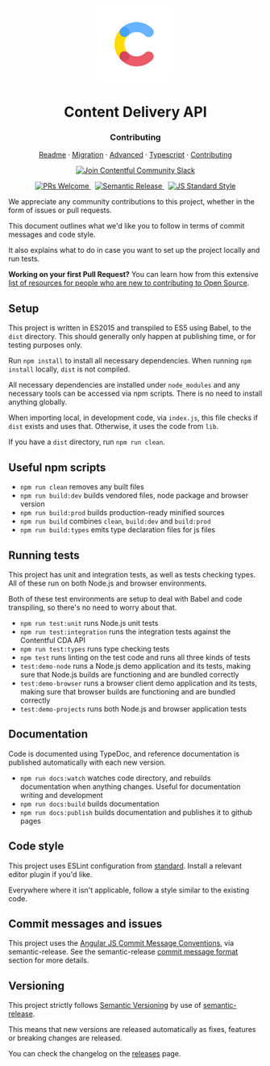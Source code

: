 <!-- shared header  START -->

<p align="center">
  <a href="https://www.contentful.com/developers/docs/references/content-delivery-api/">
    <img alt="Contentful Logo" title="Contentful" src="images/contentful-icon.png" width="150">
  </a>
</p>

<h1 align='center'>Content Delivery API</h1>

<h3 align="center">Contributing</h3>

<p align="center">
  <a href="README.md">Readme</a> · 
  <a href="MIGRATION.md">Migration</a> · 
  <a href="ADVANCED.md">Advanced</a> · 
  <a href="TYPESCRIPT.md">Typescript</a> · 
  <a href="CONTRIBUTING.md">Contributing</a>
</p>

<p align="center">
  <a href="https://www.contentful.com/slack/">
    <img src="https://img.shields.io/badge/-Join%20Community%20Slack-2AB27B.svg?logo=slack&maxAge=31557600" alt="Join Contentful Community Slack">
  </a>
</p>

<!-- shared header  END -->

<p align="center">
  <a href="http://makeapullrequest.com">
    <img src="https://img.shields.io/badge/PRs-welcome-brightgreen.svg?maxAge=31557600" alt="PRs Welcome">
  </a>
  &nbsp;
  <a href="http://makeapullrequest.com">
    <img src="https://img.shields.io/badge/%20%20%F0%9F%93%A6%F0%9F%9A%80-semantic--release-e10079.svg?maxAge=31557600" alt="Semantic Release">
  </a>
  &nbsp;
  <a href="http://standardjs.com/">
    <img src="https://img.shields.io/badge/code%20style-standard-brightgreen.svg?maxAge=31557600" alt="JS Standard Style">
  </a>
</p>

We appreciate any community contributions to this project, whether in the form of issues or pull requests.

This document outlines what we'd like you to follow in terms of commit messages and code style.

It also explains what to do in case you want to set up the project locally and run tests.

**Working on your first Pull Request?** You can learn how from this extensive [list of resources for people who are new to contributing to Open Source](https://github.com/freeCodeCamp/how-to-contribute-to-open-source).

## Setup

This project is written in ES2015 and transpiled to ES5 using Babel, to the `dist` directory. This should generally only happen at publishing time, or for testing purposes only.

Run `npm install` to install all necessary dependencies. When running `npm install` locally, `dist` is not compiled.

All necessary dependencies are installed under `node_modules` and any necessary tools can be accessed via npm scripts. There is no need to install anything globally.

When importing local, in development code, via `index.js`, this file checks if `dist` exists and uses that. Otherwise, it uses the code from `lib`.

If you have a `dist` directory, run `npm run clean`.

## Useful npm scripts

- `npm run clean` removes any built files
- `npm run build:dev` builds vendored files, node package and browser version
- `npm run build:prod` builds production-ready minified sources
- `npm run build` combines `clean`, `build:dev` and `build:prod`
- `npm run build:types` emits type declaration files for js files

## Running tests

This project has unit and integration tests, as well as tests checking types. All of these run on both Node.js and browser environments.

Both of these test environments are setup to deal with Babel and code transpiling, so there's no need to worry about that.

- `npm run test:unit` runs Node.js unit tests
- `npm run test:integration` runs the integration tests against the Contentful CDA API
- `npm run test:types` runs type checking tests
- `npm test` runs linting on the test code and runs all three kinds of tests
- `test:demo-node` runs a Node.js demo application and its tests, making sure that Node.js builds are functioning and are bundled correctly
- `test:demo-browser` runs a browser client demo application and its tests, making sure that browser builds are functioning and are bundled correctly
- `test:demo-projects` runs both Node.js and browser application tests

## Documentation

Code is documented using TypeDoc, and reference documentation is published automatically with each new version.

- `npm run docs:watch` watches code directory, and rebuilds documentation when anything changes. Useful for documentation writing and development
- `npm run docs:build` builds documentation
- `npm run docs:publish` builds documentation and publishes it to github pages

## Code style

This project uses ESLint configuration from [standard](https://github.com/feross/standard). Install a relevant editor plugin if you'd like.

Everywhere where it isn't applicable, follow a style similar to the existing code.

## Commit messages and issues

This project uses the [Angular JS Commit Message Conventions](https://docs.google.com/document/d/1QrDFcIiPjSLDn3EL15IJygNPiHORgU1_OOAqWjiDU5Y/edit), via semantic-release. See the semantic-release [commit message format](https://github.com/semantic-release/semantic-release#commit-message-format) section for more details.

## Versioning

This project strictly follows [Semantic Versioning](http://semver.org/) by use of [semantic-release](https://github.com/semantic-release/semantic-release).

This means that new versions are released automatically as fixes, features or breaking changes are released.

You can check the changelog on the [releases](https://github.com/contentful/contentful.js/releases) page.
